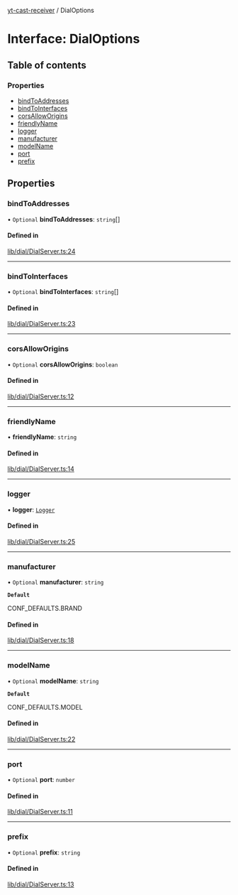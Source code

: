 [yt-cast-receiver](../README.md) / DialOptions

# Interface: DialOptions

## Table of contents

### Properties

- [bindToAddresses](DialOptions.md#bindtoaddresses)
- [bindToInterfaces](DialOptions.md#bindtointerfaces)
- [corsAllowOrigins](DialOptions.md#corsalloworigins)
- [friendlyName](DialOptions.md#friendlyname)
- [logger](DialOptions.md#logger)
- [manufacturer](DialOptions.md#manufacturer)
- [modelName](DialOptions.md#modelname)
- [port](DialOptions.md#port)
- [prefix](DialOptions.md#prefix)

## Properties

### bindToAddresses

• `Optional` **bindToAddresses**: `string`[]

#### Defined in

[lib/dial/DialServer.ts:24](https://github.com/patrickkfkan/yt-cast-receiver/blob/5eecf1d/src/lib/dial/DialServer.ts#L24)

___

### bindToInterfaces

• `Optional` **bindToInterfaces**: `string`[]

#### Defined in

[lib/dial/DialServer.ts:23](https://github.com/patrickkfkan/yt-cast-receiver/blob/5eecf1d/src/lib/dial/DialServer.ts#L23)

___

### corsAllowOrigins

• `Optional` **corsAllowOrigins**: `boolean`

#### Defined in

[lib/dial/DialServer.ts:12](https://github.com/patrickkfkan/yt-cast-receiver/blob/5eecf1d/src/lib/dial/DialServer.ts#L12)

___

### friendlyName

• **friendlyName**: `string`

#### Defined in

[lib/dial/DialServer.ts:14](https://github.com/patrickkfkan/yt-cast-receiver/blob/5eecf1d/src/lib/dial/DialServer.ts#L14)

___

### logger

• **logger**: [`Logger`](Logger.md)

#### Defined in

[lib/dial/DialServer.ts:25](https://github.com/patrickkfkan/yt-cast-receiver/blob/5eecf1d/src/lib/dial/DialServer.ts#L25)

___

### manufacturer

• `Optional` **manufacturer**: `string`

**`Default`**

CONF_DEFAULTS.BRAND

#### Defined in

[lib/dial/DialServer.ts:18](https://github.com/patrickkfkan/yt-cast-receiver/blob/5eecf1d/src/lib/dial/DialServer.ts#L18)

___

### modelName

• `Optional` **modelName**: `string`

**`Default`**

CONF_DEFAULTS.MODEL

#### Defined in

[lib/dial/DialServer.ts:22](https://github.com/patrickkfkan/yt-cast-receiver/blob/5eecf1d/src/lib/dial/DialServer.ts#L22)

___

### port

• `Optional` **port**: `number`

#### Defined in

[lib/dial/DialServer.ts:11](https://github.com/patrickkfkan/yt-cast-receiver/blob/5eecf1d/src/lib/dial/DialServer.ts#L11)

___

### prefix

• `Optional` **prefix**: `string`

#### Defined in

[lib/dial/DialServer.ts:13](https://github.com/patrickkfkan/yt-cast-receiver/blob/5eecf1d/src/lib/dial/DialServer.ts#L13)
